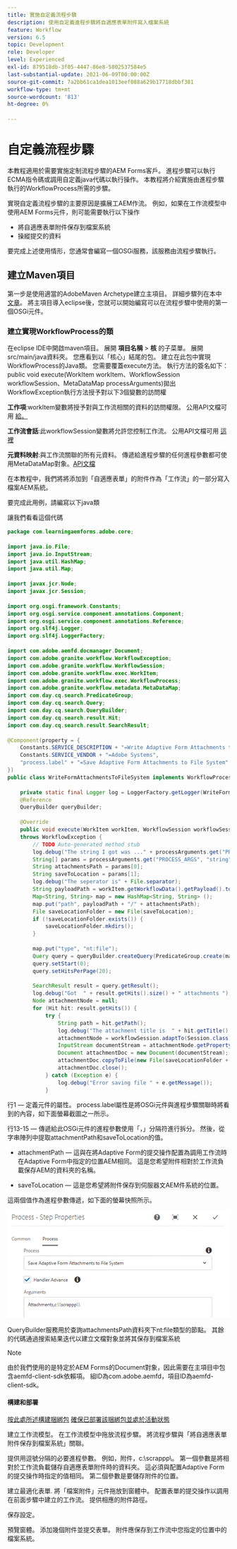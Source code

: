 ```yaml
---
title: 實施自定義流程步驟
description: 使用自定義進程步驟將自適應表單附件寫入檔案系統
feature: Workflow
version: 6.5
topic: Development
role: Developer
level: Experienced
exl-id: 879518db-3f05-4447-86e8-5802537584e5
last-substantial-update: 2021-06-09T00:00:00Z
source-git-commit: 7a2bb61ca1dea1013eef088a629b17718dbbf381
workflow-type: tm+mt
source-wordcount: '813'
ht-degree: 0%

---
```


# 自定義流程步驟

本教程適用於需要實施定制流程步驟的AEM Forms客戶。 進程步驟可以執行ECMA指令碼或調用自定義java代碼以執行操作。 本教程將介紹實施由進程步驟執行的WorkflowProcess所需的步驟。

實現自定義流程步驟的主要原因是擴展工AEM作流。 例如，如果在工作流模型中使用AEM Forms元件，則可能需要執行以下操作

* 將自適應表單附件保存到檔案系統
* 操縱提交的資料

要完成上述使用情形，您通常會編寫一個OSGi服務，該服務由流程步驟執行。

## 建立Maven項目

第一步是使用適當的AdobeMaven Archetype建立主項目。 詳細步驟列在本中 [文章](https://experienceleague.adobe.com/docs/experience-manager-learn/forms/creating-your-first-osgi-bundle/create-your-first-osgi-bundle.html)。 將主項目導入eclipse後，您就可以開始編寫可以在流程步驟中使用的第一個OSGi元件。


### 建立實現WorkflowProcess的類

在eclipse IDE中開啟maven項目。 展開 **項目名稱** > **核** 的子菜單。 展開src/main/java資料夾。 您應看到以「核心」結尾的包。 建立在此包中實現WorkflowProcess的Java類。 您需要覆蓋execute方法。 執行方法的簽名如下：public void execute(WorkItem workItem、WorkflowSession workflowSession、MetaDataMap processArguments)拋出WorkflowException執行方法授予對以下3個變數的訪問權

**工作項**:workItem變數將授予對與工作流相關的資料的訪問權限。 公用API文檔可用 [給。](https://helpx.adobe.com/experience-manager/6-3/sites/developing/using/reference-materials/diff-previous/changes/com.adobe.granite.workflow.WorkflowSession.html)

**工作流會話**:此workflowSession變數將允許您控制工作流。 公用API文檔可用 [這裡](https://helpx.adobe.com/experience-manager/6-3/sites/developing/using/reference-materials/diff-previous/changes/com.adobe.granite.workflow.WorkflowSession.html)

**元資料映射**:與工作流關聯的所有元資料。 傳遞給進程步驟的任何進程參數都可使用MetaDataMap對象。[API文檔](https://helpx.adobe.com/experience-manager/6-5/sites/developing/using/reference-materials/javadoc/com/adobe/granite/workflow/metadata/MetaDataMap.html)

在本教程中，我們將將添加到「自適應表單」的附件作為「工作流」的一部分寫入檔案AEM系統。

要完成此用例，請編寫以下java類

讓我們看看這個代碼

```java
package com.learningaemforms.adobe.core;

import java.io.File;
import java.io.InputStream;
import java.util.HashMap;
import java.util.Map;

import javax.jcr.Node;
import javax.jcr.Session;

import org.osgi.framework.Constants;
import org.osgi.service.component.annotations.Component;
import org.osgi.service.component.annotations.Reference;
import org.slf4j.Logger;
import org.slf4j.LoggerFactory;

import com.adobe.aemfd.docmanager.Document;
import com.adobe.granite.workflow.WorkflowException;
import com.adobe.granite.workflow.WorkflowSession;
import com.adobe.granite.workflow.exec.WorkItem;
import com.adobe.granite.workflow.exec.WorkflowProcess;
import com.adobe.granite.workflow.metadata.MetaDataMap;
import com.day.cq.search.PredicateGroup;
import com.day.cq.search.Query;
import com.day.cq.search.QueryBuilder;
import com.day.cq.search.result.Hit;
import com.day.cq.search.result.SearchResult;

@Component(property = {
    Constants.SERVICE_DESCRIPTION + "=Write Adaptive Form Attachments to File System",
    Constants.SERVICE_VENDOR + "=Adobe Systems",
    "process.label" + "=Save Adaptive Form Attachments to File System"
})
public class WriteFormAttachmentsToFileSystem implements WorkflowProcess {

    private static final Logger log = LoggerFactory.getLogger(WriteFormAttachmentsToFileSystem.class);
    @Reference
    QueryBuilder queryBuilder;

    @Override
    public void execute(WorkItem workItem, WorkflowSession workflowSession, MetaDataMap processArguments)
    throws WorkflowException {
        // TODO Auto-generated method stub
        log.debug("The string I got was ..." + processArguments.get("PROCESS_ARGS", "string").toString());
        String[] params = processArguments.get("PROCESS_ARGS", "string").toString().split(",");
        String attachmentsPath = params[0];
        String saveToLocation = params[1];
        log.debug("The seperator is" + File.separator);
        String payloadPath = workItem.getWorkflowData().getPayload().toString();
        Map<String, String> map = new HashMap<String, String> ();
        map.put("path", payloadPath + "/" + attachmentsPath);
        File saveLocationFolder = new File(saveToLocation);
        if (!saveLocationFolder.exists()) {
            saveLocationFolder.mkdirs();
        }

        map.put("type", "nt:file");
        Query query = queryBuilder.createQuery(PredicateGroup.create(map), workflowSession.adaptTo(Session.class));
        query.setStart(0);
        query.setHitsPerPage(20);

        SearchResult result = query.getResult();
        log.debug("Got  " + result.getHits().size() + " attachments ");
        Node attachmentNode = null;
        for (Hit hit: result.getHits()) {
            try {
                String path = hit.getPath();
                log.debug("The attachment title is  " + hit.getTitle() + " and the attachment path is  " + path);
                attachmentNode = workflowSession.adaptTo(Session.class).getNode(path + "/jcr:content");
                InputStream documentStream = attachmentNode.getProperty("jcr:data").getBinary().getStream();
                Document attachmentDoc = new Document(documentStream);
                attachmentDoc.copyToFile(new File(saveLocationFolder + File.separator + hit.getTitle()));
                attachmentDoc.close();
            } catch (Exception e) {
                log.debug("Error saving file " + e.getMessage());
            }
```

行1 — 定義元件的屬性。 process.label屬性是將OSGi元件與進程步驟關聯時將看到的內容，如下面螢幕截圖之一所示。

行13-15 — 傳遞給此OSGi元件的進程參數使用「，」分隔符進行拆分。 然後，從字串陣列中提取attachmentPath和saveToLocation的值。

* attachmentPath — 這與在將Adaptive Form的提交操作配置為調用工作流時在Adaptive Form中指定的位置AEM相同。 這是您希望附件相對於工作流負載保存AEM的資料夾的名稱。

* saveToLocation — 這是您希望將附件保存到伺服器文AEM件系統的位置。

這兩個值作為進程參數傳遞，如下面的螢幕快照所示。

![進程步驟](assets/implement-process-step.gif)

QueryBuilder服務用於查詢attachmentsPath資料夾下nt:file類型的節點。 其餘的代碼通過搜索結果迭代以建立文檔對象並將其保存到檔案系統


>[!NOTE]
>
>由於我們使用的是特定於AEM Forms的Document對象，因此需要在主項目中包含aemfd-client-sdk依賴項。 組ID為com.adobe.aemfd，項目ID為aemfd-client-sdk。

#### 構建和部署

[按此處所述構建捆綁包](https://experienceleague.adobe.com/docs/experience-manager-learn/forms/creating-your-first-osgi-bundle/create-your-first-osgi-bundle.html)
[確保已部署該捆綁包並處於活動狀態](http://localhost:4502/system/console/bundles)

建立工作流模型。 在工作流模型中拖放流程步驟。 將流程步驟與「將自適應表單附件保存到檔案系統」關聯。

提供用逗號分隔的必要進程參數。 例如，附件，c:\\scrappp\\。 第一個參數是將相對於工作流負載儲存自適應表單附件時的資料夾。 這必須與配置Adaptive Form的提交操作時指定的值相同。 第二個參數是要儲存附件的位置。

建立最適化表單. 將「檔案附件」元件拖放到窗體中。 配置表單的提交操作以調用在前面步驟中建立的工作流。 提供相應的附件路徑。

保存設定。

預覽窗體。 添加幾個附件並提交表單。 附件應保存到工作流中您指定的位置中的檔案系統。
